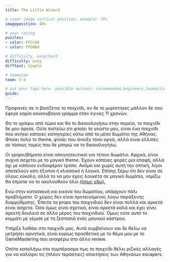 ```yaml
---
title: The Little Wizard

# cover image vertical position, example: 75%
imageposition: 40%

# your rating
puzzles:
- color: FFCC00
- color: FF0000

# difficulty, easy/hard
difficulty: easy
difftext: Simple

# teamsize
team: 3-4

# put your tags here. possible options: recommended,beginners,teamaction,duet
guide:
---
```


Προφανές σε τι βασίζεται το παιχνίδι, αν δε το μυρίστηκες μάλλον δε σου έφερε καμία κουκουβάγια γράμμα όταν έγινες 11 χρονών.

Θα το γράψω από τώρα και θα το δικαιολογήσω στην πορεία, το παιχνίδι δε μου άρεσε. Ούτε πιστεύω ότι φταίει το γούστο μου, είναι ένα παιχνίδι που ανήκει κάποιες κατηγορίες κάτω από το μέσο δωμάτιο της Αθήνας. Φταίει πολύ το theme,
 φταίει που άνοιξε τόσο αργά, αλλά είναι ελλιπές  σε τόσους τομείς που δε μπορώ να το δικαιολογήσω.

Οι γρίφοι/βήματα είναι απογοητευτικοί για τέτοιο δωμάτιο. Αρχικά, είναι συχνά άσχετοι με το μαγικό theme. Έχουν κάποιες φορές μια επαφή, αλλά όχι με κάποιον ενδιαφέρον τρόπο. Ακόμα και χωρίς αυτή την οπτική, λίγοι αποτελούν κάτι
 έξυπνο ή κλασσικό ή λογικό. Επίσης ξέρω ότι δεν είναι σε όλους εύκολο, αλλά το να μην έχεις λουκέτα σε μαγικό δωμάτιο, νομίζω θα έπρεπε να το ακολουθούν όλοι <a href="http://roomescaper.gr/el/venues/the-lock">(όπως εδώ).</a>

Ενώ στην κατασκευή και εικόνα του δωματίου, υπάρχουν πάλι προβλήματα. Ο χώρος δεν είναι προτεινόμενος λόγω παράξενης διαρρύθμισης. Έπειτα τα props του παιχνιδιού δεν είναι πολλά και αρκετά είναι άσχετα. Όσα όμως είναι σχετικά,
 είναι αρκετά καλά και έχει γίνει αρκετή δουλειά σε άλλο μέρος του παιχνιδιού. Όμως ούτε αυτό το κομμάτι με γέμισε με τη ζεστασιά ενός μαγικού κάστρου.

Υπήρξε λαθάκι στο παιχνίδι μας. Αυτά συμβαίνουν και δε θέλω να μετρήσει αρνητικά, είναι κυρίως προσθετικό με το θέμα μου με το GameMastering που αναφέρω στο άλλο review.

Οπότε καταλήγω στο συμπέρασμα πως το παιχνίδι θέλει ριζικές αλλαγές για να καλύψει τις (πλέον τεράστιες) απαιτήσεις των Αθηναίων escapers.
